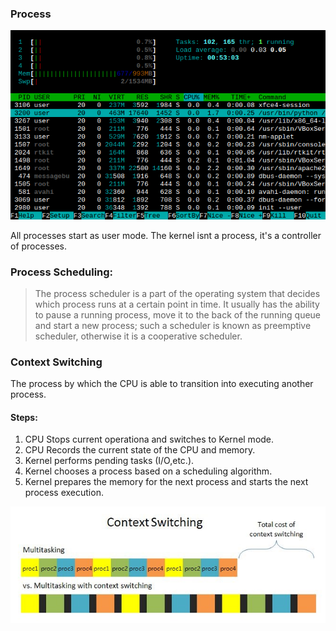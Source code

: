 ### Process

![Htop](../static/htop.png)

All processes start as user mode. The kernel isnt a process, it's a controller of processes.

### Process Scheduling:

>The process scheduler is a part of the operating system that decides which process runs at a certain point in time. It usually has the ability to pause a running process, move it to the back of the running queue and start a new process; such a scheduler is known as preemptive scheduler, otherwise it is a cooperative scheduler.

### Context Switching

The process by which the CPU is able to transition into executing another process. 

#### Steps:
1. CPU Stops current operationa and switches to Kernel mode.
2. CPU Records the current state of the CPU and memory.
3. Kernel performs pending tasks (I/O,etc.).
4. Kernel chooses a process based on a scheduling algorithm.
5. Kernel prepares the memory for the next process and starts the next process execution.

![Multitasking](../static/contextsw.jpg)


